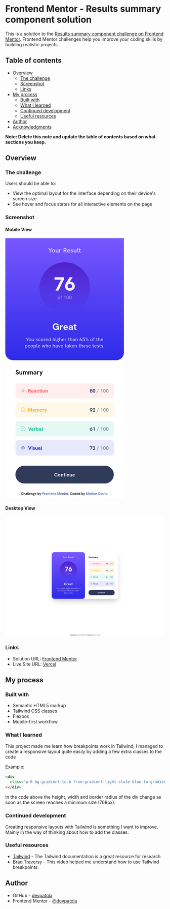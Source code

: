 # Frontend Mentor - Results summary component solution

This is a solution to the [Results summary component challenge on Frontend Mentor](https://www.frontendmentor.io/challenges/results-summary-component-CE_K6s0maV). Frontend Mentor challenges help you improve your coding skills by building realistic projects.

## Table of contents

- [Overview](#overview)
  - [The challenge](#the-challenge)
  - [Screenshot](#screenshot)
  - [Links](#links)
- [My process](#my-process)
  - [Built with](#built-with)
  - [What I learned](#what-i-learned)
  - [Continued development](#continued-development)
  - [Useful resources](#useful-resources)
- [Author](#author)
- [Acknowledgments](#acknowledgments)

**Note: Delete this note and update the table of contents based on what sections you keep.**

## Overview

### The challenge

Users should be able to:

- View the optimal layout for the interface depending on their device's screen size
- See hover and focus states for all interactive elements on the page

### Screenshot

#### Mobile View

![Mobile screenshot](./assets/images/mobile.png)

#### Desktop View

![Desktop screenshot](./assets/images/desktop.png)

### Links

- Solution URL: [Frontend Mentor](https://your-solution-url.com)
- Live Site URL: [Vercel](https://your-live-site-url.comhttps://results-summary-component-eta.vercel.app/)

## My process

### Built with

- Semantic HTML5 markup
- Tailwind CSS classes
- Flexbox
- Mobile-first workflow

### What I learned

This project made me learn how breakpoints work in Tailwind, I managed to create a responsive layout quite easily by adding a few extra classes to the code

Example:

```html
<div
  class="p-6 bg-gradient-to-b from-gradient-light-slate-blue to-gradient-light-royal-blue rounded-b-3xl flex flex-col justify-center items-center space-y-6 md:h-full md:w-1/2 md:rounded-3xl"
></div>
```

In the code above the height, width and border radius of the div change as soon as the screen reaches a minimum size (768px).

### Continued development

Creating responsive layouts with Tailwind is something I want to improve. Mainly in the way of thinking about how to add the classes.

### Useful resources

- [Tailwind](https://tailwindcss.com/) - The Tailwind documentation is a great resource for research.
- [Brad Traversy](https://www.youtube.com/watch?v=UBOj6rqRUME) - This video helped me understand how to use Tailwind breakpoints.

## Author

- GitHub - [devpatola](https://github.com/devpatola)
- Frontend Mentor - [@devpatola](https://www.frontendmentor.io/profile/devpatola)

